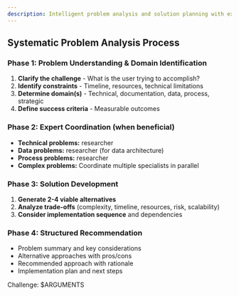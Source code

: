```yaml
---
description: Intelligent problem analysis and solution planning with expert coordination
---
```


<!--
This command performs intelligent problem analysis and solution planning.
Analyzes the problem systematically and coordinates with relevant experts when beneficial.
Provides structured solution recommendations with clear next steps.
-->

## Systematic Problem Analysis Process

### Phase 1: Problem Understanding & Domain Identification

1. **Clarify the challenge** - What is the user trying to accomplish?
2. **Identify constraints** - Timeline, resources, technical limitations
3. **Determine domain(s)** - Technical, documentation, data, process, strategic
4. **Define success criteria** - Measurable outcomes

### Phase 2: Expert Coordination (when beneficial)

- **Technical problems:** researcher
- **Data problems:** researcher (for data architecture)
- **Process problems:** researcher
- **Complex problems:** Coordinate multiple specialists in parallel

### Phase 3: Solution Development

1. **Generate 2-4 viable alternatives**
2. **Analyze trade-offs** (complexity, timeline, resources, risk, scalability)
3. **Consider implementation sequence** and dependencies

### Phase 4: Structured Recommendation

- Problem summary and key considerations
- Alternative approaches with pros/cons
- Recommended approach with rationale
- Implementation plan and next steps

Challenge: $ARGUMENTS

